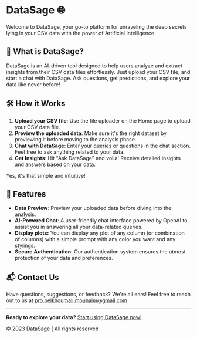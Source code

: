# DataSage 🌐

Welcome to DataSage, your go-to platform for unraveling the deep secrets lying in your CSV data with the power of Artificial Intelligence.

## 🤔 What is DataSage?

DataSage is an AI-driven tool designed to help users analyze and extract insights from their CSV data files effortlessly. Just upload your CSV file, and start a chat with DataSage. Ask questions, get predictions, and explore your data like never before!

## 🛠 How it Works

1. **Upload your CSV file**: Use the file uploader on the Home page to upload your CSV data file.
2. **Preview the uploaded data**: Make sure it's the right dataset by previewing it before moving to the analysis phase.
3. **Chat with DataSage**: Enter your queries or questions in the chat section. Feel free to ask anything related to your data.
4. **Get Insights**: Hit "Ask DataSage" and voila! Receive detailed insights and answers based on your data.

Yes, it's that simple and intuitive!

## 🌟 Features

- **Data Preview**: Preview your uploaded data before diving into the analysis.
- **AI-Powered Chat**: A user-friendly chat interface powered by OpenAI to assist you in answering all your data-related queries.
- **Display plots:** You can display any plot of any column (or combination of columns) with a simple prompt with any color you want and any stylings.
- **Secure Authentication**: Our authentication system ensures the utmost protection of your data and preferences.

## 📬 Contact Us

Have questions, suggestions, or feedback? We're all ears! Feel free to reach out to us at pro.belkhoumali.mounaim@gmail.com


---

**Ready to explore your data?** [Start using DataSage now!](link-to-your-app)

© 2023 DataSage | All rights reserved
